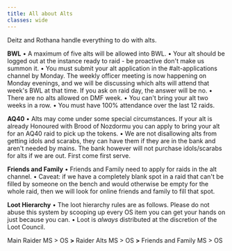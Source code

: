```yaml
---
title: All about Alts
classes: wide
---
```

Deitz and Rothana handle everything to do with alts.

**BWL**
• A maximum of five alts will be allowed into BWL.
• Your alt should be logged out at the instance ready to raid - be proactive don't make us summon it.
• You must submit your alt application in the #alt-applications channel by Monday. The weekly officer meeting is now happening on Monday evenings, and we will be discussing which alts will attend that week's BWL at that time. If you ask on raid day, the answer will be no.
• There are no alts allowed on DMF week.
• You can't bring your alt two weeks in a row.
• You must have 100% attendance over the last 12 raids.

**AQ40**
• Alts may come under some special circumstances. If your alt is already Honoured with Brood of Nozdormu you can apply to bring your alt for an AQ40 raid to pick up the tokens.
• We are not disallowing alts from getting idols and scarabs, they can have them if they are in the bank and aren't needed by mains. The bank however will not purchase idols/scarabs for alts if we are out. First come first serve.

**Friends and Family**
• Friends and Family need to apply for raids in the alt channel.
• Caveat: if we have a completely blank spot in a raid that can't be filled by someone on the bench and would otherwise be empty for the whole raid, then we will look for online friends and family to fill that spot.

**Loot Hierarchy**
• The loot hierarchy rules are as follows. Please do not abuse this system by scooping up every OS item you can get your hands on just because you can. 
• Loot is *always* distributed at the discretion of the Loot Council.

Main Raider MS > OS      **>**      Raider Alts MS > OS      **>**      Friends and Family MS > OS
